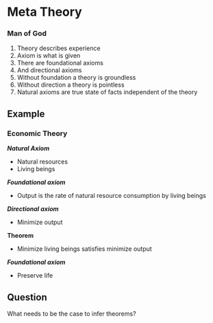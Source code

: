 # Meta Theory
### Man of God

1. Theory describes experience
2. Axiom is what is given
3. There are foundational axioms
4. And directional axioms
5. Without foundation a theory is groundless
6. Without direction a theory is pointless
7. Natural axioms are true state of facts independent of the theory

## Example

### Economic Theory

***Natural Axiom***
* Natural resources
* Living beings

***Foundational axiom***
* Output is the rate of natural resource consumption by living beings

***Directional axiom***
* Minimize output

**Theorem**
* Minimize living beings satisfies minimize output

***Foundational axiom***
* Preserve life

## Question

What needs to be the case to infer theorems?
